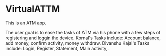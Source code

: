 # VirtualATTM

This is an ATM app.

The user goal is to ease the tasks of ATM via his phone with a few steps of registering and loggin the device. 
Komal's Tasks include: Account balance, add money, confirm activity, money withdraw.
Divanshu Kajal's Tasks include: Login, Register, Statement, Main activity,.
